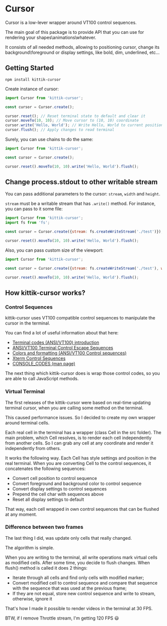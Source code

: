 # Cursor

Cursor is a low-lever wrapper around VT100 control sequences.

The main goal of this package is to provide API that you can use for rendering your shapes\animations\whatever.

It consists of all needed methods, allowing to positioning cursor, change its background\foreground or display settings, like bold, dim, underlined, etc...

## Getting Started

```shell
npm install kittik-cursor
```

Create instance of cursor:

```js
import Cursor from 'kittik-cursor';

const cursor = Cursor.create();

cursor.reset(); // Reset terminal state to default and clear it
cursor.moveTo(10, 10); // Move cursor to (10, 10) coordinate
cursor.write('Hello, World'); // Write Hello, World to current position
cursor.flush(); // Apply changes to read terminal
```

Surely, you can use chains to do the same:

```js
import Cursor from 'kittik-cursor';

const cursor = Cursor.create();

cursor.reset().moveTo(10, 10).write('Hello, World').flush();
```

## Change process.stdout to other writable stream

You can pass additional parameters to the cursor: `stream`, `width` and `height`.

`stream` must be a writable stream that has `.write()` method.
For instance, you can pass to it some file:

```js
import Cursor from 'kittik-cursor';
import fs from 'fs';

const cursor = Cursor.create({stream: fs.createWriteStream('./test')});

cursor.reset().moveTo(10, 10).write('Hello, World').flush();
```

Also, you can pass custom size of the viewport:

```js
import Cursor from 'kittik-cursor';

const cursor = Cursor.create({stream: fs.createWriteStream('./test'), width: 20, height: 10});

cursor.reset().moveTo(10, 10).write('Hello, World').flush();
```

## How kittik-cursor works?

### Control Sequences

kittik-cursor uses VT100 compatible control sequences to manipulate the cursor in the terminal.

You can find a lot of useful information about that here:

- [Terminal codes (ANSI/VT100) introduction](http://wiki.bash-hackers.org/scripting/terminalcodes)
- [ANSI/VT100 Terminal Control Escape Sequences](http://www.termsys.demon.co.uk/vtansi.htm)
- [Colors and formatting (ANSI/VT100 Control sequences)](http://misc.flogisoft.com/bash/tip_colors_and_formatting)
- [Xterm Control Sequences](http://www.x.org/docs/xterm/ctlseqs.pdf)
- [CONSOLE_CODES (man page)](http://man7.org/linux/man-pages/man4/console_codes.4.html)

The next thing which kittik-cursor does is wrap those control codes, so you are able to call JavaScript methods.

### Virtual Terminal

The first releases of the kittik-cursor were based on real-time updating terminal cursor, when you are calling some method on the terminal.

This caused performance issues.
So I decided to create my own wrapper around terminal cells.

Each real cell in the terminal has a wrapper (class Cell in the src folder).
The main problem, which Cell resolves, is to render each cell independently from another cells.
So I can grab any cell at any coordinate and render it independently from others.

It works the following way.
Each Cell has style settings and position in the real terminal.
When you are converting Cell to the control sequences, it concatenates the following sequences:

- Convert cell position to control sequence
- Convert foreground and background color to control sequence
- Convert display settings to control sequences
- Prepend the cell char with sequences above
- Reset all display settings to default

That way, each cell wrapped in own control sequences that can be flushed at any moment.

### Difference between two frames

The last thing I did, was update only cells that really changed.

The algorithm is simple.

When you are writing to the terminal, all write operations mark virtual cells as modified cells.
After some time, you decide to flush changes. When flush() method is called it does 2 things:

- Iterate through all cells and find only cells with modified marker;
- Convert modified cell to control sequence and compare that sequence with the sequence that was used at the previous frame;
- If they are not equal, store new control sequence and write to stream, otherwise, ignore it

That's how I made it possible to render videos in the terminal at 30 FPS.

BTW, if I remove Throttle stream, I'm getting 120 FPS :smiley:

